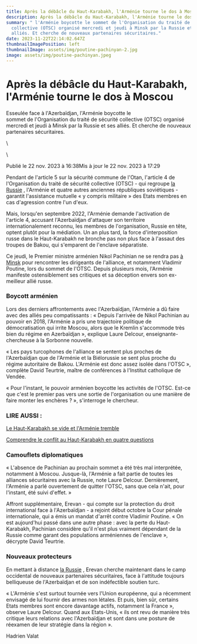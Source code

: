 ```yaml
---
title: Après la débâcle du Haut-Karabakh, l'Arménie tourne le dos à Moscou
description: Après la débâcle du Haut-Karabakh, l'Arménie tourne le dos à Moscou
summary: " l'Arménie boycotte le sommet de l'Organisation du traité de sécurité
  collective (OTSC) organisé mercredi et jeudi à Minsk par la Russie et ses
  alliés. Et cherche de nouveaux partenaires sécuritaires."
date: 2023-11-22T22:14:02.647Z
thumbnailImagePosition: left
thumbnailImage: assets/img/poutine-pachinyan-2.jpg
image: assets/img/poutine-pachinyan.jpeg
---
```

<!--StartFragment-->

# Après la débâcle du Haut-Karabakh, l'Arménie tourne le dos à Moscou

Esseulée face à l'Azerbaïdjan, l'Arménie boycotte le sommet de l'Organisation du traité de sécurité collective (OTSC) organisé mercredi et jeudi à Minsk par la Russie et ses alliés. Et cherche de nouveaux partenaires sécuritaires.

<!--EndFragment-->\
\
<!--StartFragment-->

Publié le 22 nov. 2023 à 16:38Mis à jour le 22 nov. 2023 à 17:29

Pendant de l'article 5 sur la sécurité commune de l'Otan, l'article 4 de l'Organisation du traité de sécurité collective (OTSC) - qui regroupe [la Russie](https://www.lesechos.fr/monde/enjeux-internationaux/chine-russie-le-choc-des-titans-aura-t-il-lieu-2028217) , l'Arménie et quatre autres anciennes républiques soviétiques - garantit l'assistance mutuelle « y compris militaire » des Etats membres en cas d'agression contre l'un d'eux.

Mais, lorsqu'en septembre 2022, l'Arménie demande l'activation de l'article 4, accusant l'Azerbaïdjan d'attaquer son territoire internationalement reconnu, les membres de l'organisation, Russie en tête, optent plutôt pour la médiation. Un an plus tard, la force d'interposition russe dans le Haut-Karabakh ne bronche pas non plus face à l'assaut des troupes de Bakou, qui s'emparent de l'enclave séparatiste.

Ce jeudi, le Premier ministre arménien Nikol Pachinian ne se rendra pas [à Minsk](https://www.lesechos.fr/monde/europe/bielorussie-la-situation-des-droits-humains-est-catastrophique-selon-lonu-1958991) pour rencontrer les dirigeants de l'alliance, et notamment Vladimir Poutine, lors du sommet de l'OTSC. Depuis plusieurs mois, l'Arménie manifeste ostensiblement ses critiques et sa déception envers son ex-meilleur allié russe.

### Boycott arménien

Lors des derniers affrontements avec l'Azerbaïdjan, l'Arménie a dû faire avec des alliés peu compatissants : « Depuis l'arrivée de Nikol Pachinian au pouvoir en 2018, l'Arménie a pris une trajectoire politique de démocratisation qui irrite Moscou, alors que le Kremlin s'accommode très bien du régime en Azerbaïdjan », explique Laure Delcour, enseignante-chercheuse à la Sorbonne nouvelle.

« Les pays turcophones de l'alliance se sentent plus proches de l'Azerbaïdjan que de l'Arménie et la Biélorussie se sent plus proche du régime autoritaire de Bakou. L'Arménie est donc assez isolée dans l'OTSC », complète David Teurtrie, maître de conférences à l'Institut catholique de Vendée.

« Pour l'instant, le pouvoir arménien boycotte les activités de l'OTSC. Est-ce que c'est le premier pas vers une sortie de l'organisation ou une manière de faire monter les enchères ? », s'interroge le chercheur.

### LIRE AUSSI :

[Le Haut-Karabakh se vide et l'Arménie tremble](https://www.lesechos.fr/monde/europe/le-haut-karabakh-se-vide-et-larmenie-tremble-1981767)

[Comprendre le conflit au Haut-Karabakh en quatre questions](https://www.lesechos.fr/monde/asie-pacifique/comprendre-le-conflit-au-haut-karabakh-en-quatre-questions-1980524)

### Camouflets diplomatiques

« L'absence de Pachinian au prochain sommet a été très mal interprétée, notamment à Moscou. Jusque-là, l'Arménie a fait partie de toutes les alliances sécuritaires avec la Russie, note Laure Delcour. Dernièrement, l'Arménie a parlé ouvertement de quitter l'OTSC, sans que cela n'ait, pour l'instant, été suivi d'effet. »

Affront supplémentaire, Erevan - qui compte sur la protection du droit international face à l'Azerbaïdjan - a rejoint début octobre la Cour pénale internationale, qui a émis un mandat d'arrêt contre Vladimir Poutine. « On est aujourd'hui passé dans une autre phase : avec la perte du Haut-Karabakh, Pachinian considère qu'il n'est plus vraiment dépendant de la Russie comme garant des populations arméniennes de l'enclave », décrypte David Teurtrie.

### Nouveaux protecteurs

En mettant à distance [la Russie](https://www.lesechos.fr/finance-marches/marches-financiers/ces-milliards-dargent-russe-que-leurope-reve-de-reverser-a-lukraine-2027507) , Erevan cherche maintenant dans le camp occidental de nouveaux partenaires sécuritaires, face à l'attitude toujours belliqueuse de l'Azerbaïdjan et de son indéfectible soutien turc.

« L'Arménie s'est surtout tournée vers l'Union européenne, qui a récemment envisagé de lui fournir des armes non létales. Et puis, bien sûr, certains Etats membres sont encore davantage actifs, notamment la France », observe Laure Delcour. Quand aux Etats-Unis, « ils ont revu de manière très critique leurs relations avec l'Azerbaïdjan et sont dans une posture de réexamen de leur stratégie dans la région ».

Hadrien Valat

<!--EndFragment-->